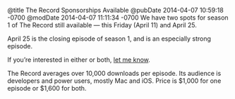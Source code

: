 @title The Record Sponsorships Available
@pubDate 2014-04-07 10:59:18 -0700
@modDate 2014-04-07 11:11:34 -0700
We have two spots for season 1 of The Record still available — this Friday (April 11) and April 25.

April 25 is the closing episode of season 1, and is an especially strong episode.

If you’re interested in either or both, <a href="mailto:brent@ranchero.com?subject=Sponsorship">let me know</a>.

The Record averages over 10,000 downloads per episode. Its audience is developers and power users, mostly Mac and iOS. Price is $1,000 for one episode or $1,600 for both.
